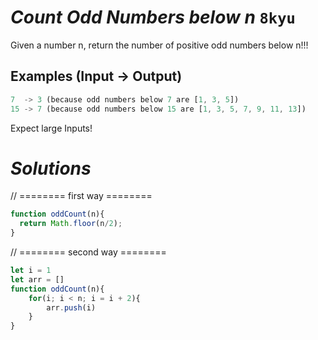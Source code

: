 # *Count Odd Numbers below n* `8kyu`

Given a number n, return the number of positive odd numbers below n!!!

## Examples (Input -> Output)
``` js
7  -> 3 (because odd numbers below 7 are [1, 3, 5])
15 -> 7 (because odd numbers below 15 are [1, 3, 5, 7, 9, 11, 13])
```

Expect large Inputs!

# *Solutions*

// ======== first way ========
``` js
function oddCount(n){
  return Math.floor(n/2);
}
```

// ======== second way ========
``` js
let i = 1
let arr = []
function oddCount(n){
    for(i; i < n; i = i + 2){
        arr.push(i)
    }
}
```